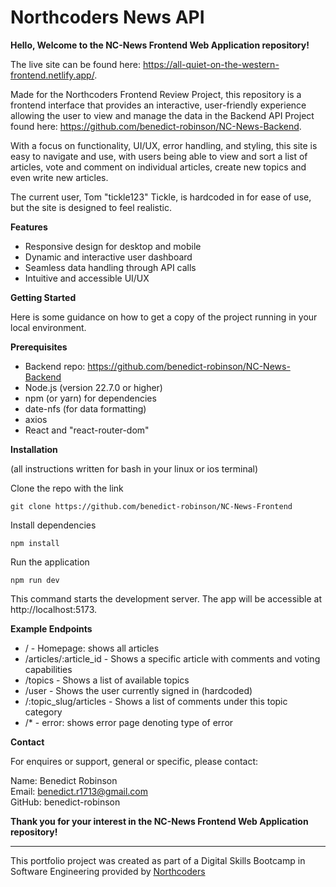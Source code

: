 # Northcoders News API

**Hello, Welcome to the NC-News Frontend Web Application repository!** 

The live site can be found here: https://all-quiet-on-the-western-frontend.netlify.app/.

Made for the Northcoders Frontend Review Project, this repository is a frontend interface that provides an interactive, user-friendly experience allowing the user to view and manage the data in the Backend API Project found here: https://github.com/benedict-robinson/NC-News-Backend.

With a focus on functionality, UI/UX, error handling, and styling, this site is easy to navigate and use, with users being able to view and sort a list of articles, vote and comment on individual articles, create new topics and even write new articles.

The current user, Tom "tickle123" Tickle, is hardcoded in for ease of use, but the site is designed to feel realistic.

**Features**
* Responsive design for desktop and mobile
* Dynamic and interactive user dashboard
* Seamless data handling through API calls
* Intuitive and accessible UI/UX


**Getting Started**

Here is some guidance on how to get a copy of the project running in your local environment.


**Prerequisites**
* Backend repo: https://github.com/benedict-robinson/NC-News-Backend
* Node.js (version 22.7.0 or higher)
* npm (or yarn) for dependencies
* date-nfs (for data formatting)
* axios
* React and "react-router-dom"


**Installation**

(all instructions written for bash in your linux or ios terminal)

Clone the repo with the link

```
git clone https://github.com/benedict-robinson/NC-News-Frontend
```

Install dependencies

```
npm install
```

Run the application

```
npm run dev
```

This command starts the development server. The app will be accessible at http://localhost:5173.



**Example Endpoints**

* / - Homepage: shows all articles
* /articles/:article_id - Shows a specific article with comments and voting capabilities
* /topics - Shows a list of available topics
* /user - Shows the user currently signed in (hardcoded)
* /:topic_slug/articles - Shows a list of comments under this topic category
* /* - error: shows error page denoting type of error



**Contact**

For enquires or support, general or specific, please contact:

Name: Benedict Robinson <br />
Email: benedict.r1713@gmail.com <br />
GitHub: benedict-robinson <br />


**Thank you for your interest in the NC-News Frontend Web Application repository!**


--- 

This portfolio project was created as part of a Digital Skills Bootcamp in Software Engineering provided by [Northcoders](https://northcoders.com/)

